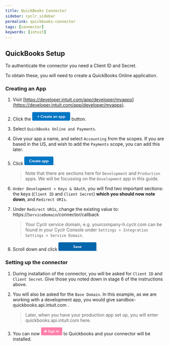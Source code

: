 ```yaml
---
title: QuickBooks Connector
sidebar: cyclr_sidebar
permalink: quickbooks-connector
tags: [connector]
keywords: [intuit]
---
```


QuickBooks Setup
---------------

To authenticate the connector you need a Client ID and Secret.

To obtain these, you will need to create a QuickBooks Online application.

### Creating an App
1. Visit [https://developer.intuit.com/app/developer/myapps](https://developer.intuit.com/app/developer/myapps).
2. Click the ![Create An App](./images/QuickBooksCreateAnApp.png) button.
3. Select `QuickBooks Online and Payments`.
4. Give your app a name, and select `Accounting` from the scopes.  If you are based in the US, and wish to add the `Payments` scope, you can add this later.
5. Click ![Create App](./images/QuickBooksCreateApp.png).
    > Note that there are sections here for `Development` and `Production` apps.  We will be focussing on the `Development` app in this guide.
6. `Under Development > Keys & OAuth`, you will find two important sections: the keys (`Client ID` and `Client Secret`) **which you should now note down**, and `Redirect URIs`.
7. Under `Redirect URIs`, change the existing value to:
 ht<span></span>tps://`ServiceDomain`/connector/callback

    > Your Cyclr service domain, e.g. yourcompany-h.cyclr.com can be found in your Cyclr Console under ``Settings > Integration Settings > Service Domain``.

8. Scroll down and click ![Save](./images/QuickBooksSave.png).

### Setting up the connector

1. During installation of the connector, you will be asked for `Client ID` and `Client Secret`.  Give those you noted down in stage 6 of the instructions above.

2. You will also be asked for the `Base Domain`.  In this example, as we are working with a development app, you would give sandbox-quickbooks.api.intuit.com <span>.</span>

    > Later, when you have your production app set up, you will enter quickbooks.api.intuit.com here.

3. You can now ![Sign In](./images/QuickBooksSignIn.png) to Quickbooks and your connector will be installed.